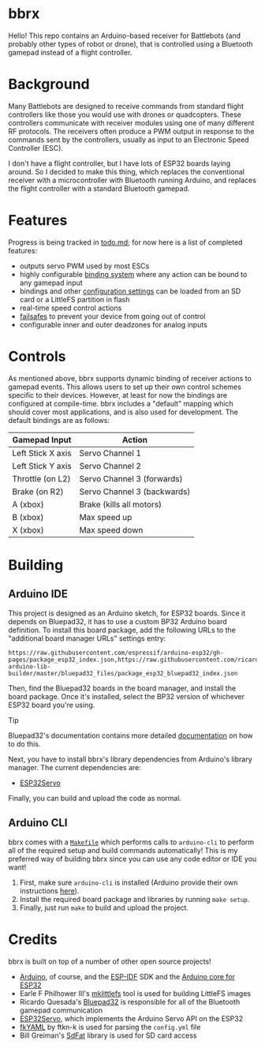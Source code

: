 # bbrx
Hello!  This repo contains an Arduino-based receiver for Battlebots (and probably other types of robot or drone), that is controlled using a Bluetooth gamepad instead of a flight controller.

# Background
Many Battlebots are designed to receive commands from standard flight controllers like those you would use with drones or quadcopters.  These controllers communicate with receiver modules using one of many different RF protocols.  The receivers often produce a PWM output in response to the commands sent by the controllers, usually as input to an Electronic Speed Controller (ESC).

I don't have a flight controller, but I have lots of ESP32 boards laying around.  So I decided to make this thing, which replaces the conventional receiver with a microcontroller with Bluetooth running Arduino, and replaces the flight controller with a standard Bluetooth gamepad.

# Features
Progress is being tracked in [todo.md](./todo.md); for now here is a list of completed features:
- outputs servo PWM used by most ESCs
- highly configurable [binding system](./docs/usage/events.md) where any action can be bound to any gamepad input
- bindings and other [configuration settings](./docs/usage/config.md) can be loaded from an SD card or a LittleFS partition in flash
- real-time speed control actions
- [failsafes](./docs/usage/failsafes.md) to prevent your device from going out of control
- configurable inner and outer deadzones for analog inputs

# Controls
As mentioned above, bbrx supports dynamic binding of receiver actions to gamepad events.  This allows users to set up their own control schemes specific to their devices.  However, at least for now the bindings are configured at compile-time.  bbrx includes a "default" mapping which should cover most applications, and is also used for development.  The default bindings are as follows:

| Gamepad Input     | Action                      |
|-------------------|-----------------------------|
| Left Stick X axis | Servo Channel 1             |
| Left Stick Y axis | Servo Channel 2             |
| Throttle (on L2)  | Servo Channel 3 (forwards)  |
| Brake (on R2)     | Servo Channel 3 (backwards) |
| A (xbox)          | Brake (kills all motors)    |
| B (xbox)          | Max speed up                |
| X (xbox)          | Max speed down              |

# Building
## Arduino IDE
This project is designed as an Arduino sketch, for ESP32 boards.  Since it depends on Bluepad32, it has to use a custom BP32 Arduino board definition.  To install this board package, add the following URLs to the "additional board manager URLs" settings entry:

```
https://raw.githubusercontent.com/espressif/arduino-esp32/gh-pages/package_esp32_index.json,https://raw.githubusercontent.com/ricardoquesada/esp32-arduino-lib-builder/master/bluepad32_files/package_esp32_bluepad32_index.json
```

Then, find the Bluepad32 boards in the board manager, and install the board package.  Once it's installed, select the BP32 version of whichever ESP32 board you're using.

> [!TIP]
> Bluepad32's documentation contains more detailed [documentation](https://bluepad32.readthedocs.io/en/latest/plat_arduino/) on how to do this.

Next, you have to install bbrx's library dependencies from Arduino's library manager.  The current dependencies are:
- [ESP32Servo](https://github.com/madhephaestus/ESP32Servo)

Finally, you can build and upload the code as normal.

## Arduino CLI
bbrx comes with a [`Makefile`](./Makefile) which performs calls to `arduino-cli` to perform all of the required setup and build commands automatically!  This is my preferred way of building bbrx since you can use any code editor or IDE you want!

1. First, make sure `arduino-cli` is installed (Arduino provide their own instructions [here](https://arduino.github.io/arduino-cli/1.0/installation/)).  
2. Install the required board package and libraries by running `make setup`.  
3. Finally, just run `make` to build and upload the project.

# Credits
bbrx is built on top of a number of other open source projects!
- [Arduino](https://www.arduino.cc/), of course, and the [ESP-IDF](https://github.com/espressif/esp-idf) SDK and the [Arduino core for ESP32](https://github.com/espressif/arduino-esp32)
- Earle F Philhower III's [mklittlefs](https://github.com/earlephilhower/mklittlefs) tool is used for building LittleFS images
- Ricardo Quesada's [Bluepad32](https://github.com/ricardoquesada/bluepad32) is responsible for all of the Bluetooth gamepad communication
- [ESP32Servo](https://github.com/madhephaestus/ESP32Servo), which implements the Arduino Servo API on the ESP32
- [fkYAML](https://github.com/fktn-k/fkYAML) by ftkn-k is used for parsing the `config.yml` file
- Bill Greiman's [SdFat](https://github.com/greiman/SdFat) library is used for SD card access